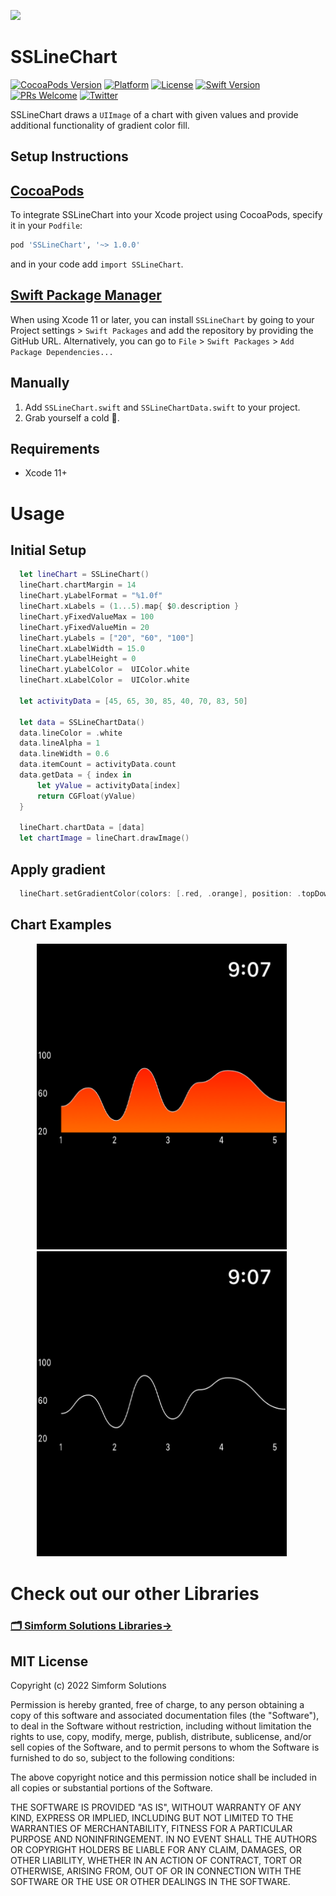 <a href="https://www.simform.com/"><img src="https://github.com/SimformSolutionsPvtLtd/SSToastMessage/blob/master/simformBanner.png"></a>

SSLineChart
=============
[![CocoaPods Version](https://img.shields.io/cocoapods/v/SwiftyGo)](https://cocoapods.org/pods/SSLineChart)
[![Platform](https://img.shields.io/cocoapods/p/SwiftyGo)](https://cocoapods.org/pods/SSLineChart)
[![License](https://img.shields.io/github/license/SimformSolutionsPvtLtd/SSLineChart)](https://cocoapods.org/pods/SSLineChart)
[![Swift Version][swift-image]][swift-url]
[![PRs Welcome][PR-image]][PR-url]
[![Twitter](https://img.shields.io/badge/Twitter-@simform-blue.svg?style=flat)](https://twitter.com/simform)

SSLineChart draws a `UIImage` of a chart with given values and provide additional functionality of gradient color fill.

Setup Instructions
------------------
[CocoaPods](http://cocoapods.org)
------------------
To integrate SSLineChart into your Xcode project using CocoaPods, specify it in your `Podfile`:
```ruby
pod 'SSLineChart', '~> 1.0.0'
```
and in your code add `import SSLineChart`.

[Swift Package Manager](https://swift.org/package-manager/)
------------------
When using Xcode 11 or later, you can install `SSLineChart` by going to your Project settings > `Swift Packages` and add the repository by providing the GitHub URL. Alternatively, you can go to `File` > `Swift Packages` > `Add Package Dependencies...`

## Manually

1. Add `SSLineChart.swift` and `SSLineChartData.swift` to your project.
2. Grab yourself a cold 🍺.

## Requirements
* Xcode 11+

# Usage

Initial Setup
---------
```swift
  let lineChart = SSLineChart()
  lineChart.chartMargin = 14
  lineChart.yLabelFormat = "%1.0f"
  lineChart.xLabels = (1...5).map{ $0.description }
  lineChart.yFixedValueMax = 100
  lineChart.yFixedValueMin = 20
  lineChart.yLabels = ["20", "60", "100"]
  lineChart.xLabelWidth = 15.0
  lineChart.yLabelHeight = 0
  lineChart.yLabelColor =  UIColor.white
  lineChart.xLabelColor =  UIColor.white
        
  let activityData = [45, 65, 30, 85, 40, 70, 83, 50]
        
  let data = SSLineChartData()
  data.lineColor = .white
  data.lineAlpha = 1
  data.lineWidth = 0.6
  data.itemCount = activityData.count
  data.getData = { index in
      let yValue = activityData[index]
      return CGFloat(yValue)
  }

  lineChart.chartData = [data]
  let chartImage = lineChart.drawImage()
```

Apply gradient
---------
```swift
  lineChart.setGradientColor(colors: [.red, .orange], position: .topDown)
```
Chart Examples
----------------
<p align="center">
<img src="gradientGraph.png" width="400"  title="Gradient">&nbsp;&nbsp;&nbsp;&nbsp;&nbsp;
<img src="lineGraph.png" width="400"  title="Line">&nbsp;&nbsp;&nbsp;&nbsp;&nbsp;
</p>

# Check out our other Libraries

<h3><a href="https://github.com/SimformSolutionsPvtLtd"><u>🗂 Simform Solutions Libraries→</u></a></h3>


## MIT License

Copyright (c) 2022 Simform Solutions

Permission is hereby granted, free of charge, to any person obtaining a copy
of this software and associated documentation files (the "Software"), to deal
in the Software without restriction, including without limitation the rights
to use, copy, modify, merge, publish, distribute, sublicense, and/or sell
copies of the Software, and to permit persons to whom the Software is
furnished to do so, subject to the following conditions:

The above copyright notice and this permission notice shall be included in all
copies or substantial portions of the Software.

THE SOFTWARE IS PROVIDED "AS IS", WITHOUT WARRANTY OF ANY KIND, EXPRESS OR
IMPLIED, INCLUDING BUT NOT LIMITED TO THE WARRANTIES OF MERCHANTABILITY,
FITNESS FOR A PARTICULAR PURPOSE AND NONINFRINGEMENT. IN NO EVENT SHALL THE
AUTHORS OR COPYRIGHT HOLDERS BE LIABLE FOR ANY CLAIM, DAMAGES, OR OTHER
LIABILITY, WHETHER IN AN ACTION OF CONTRACT, TORT OR OTHERWISE, ARISING FROM,
OUT OF OR IN CONNECTION WITH THE SOFTWARE OR THE USE OR OTHER DEALINGS IN THE
SOFTWARE.

[PR-image]:https://img.shields.io/badge/PRs-welcome-brightgreen.svg?style=flat
[PR-url]:http://makeapullrequest.com
[swift-image]:https://img.shields.io/badge/swift-5.0-orange.svg
[swift-url]: https://swift.org/
